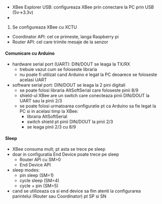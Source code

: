 - XBee Explorer USB: configureaza XBee prin conectare la PC prin USB (5v->3.3v)
- 

1. Se configureaza XBee cu XCTU
  - Coordinator API: cel ce primeste, langa Raspberry pi
  - Router API: cel care trimite mesaje de la senzor

#### Comunicare cu Arduino
- hardware serial port (UART): DIN/DOUT se leaga la TX/RX
  - trebuie vazut cum se foloseste libraria
  - nu poate fi utilizat cand Arduino e legat la PC deoarece se foloseste acelasi UART
- software serial port: DIN/DOUT se leaga la 2 pini digitali
  - se poate folosi libraria AltSoftSerial care foloseste pinii 8/9
  - shield-ul XBee are un switch care conecteaza pinii DIN/DOUT la UART sau la pinii 2/3
  - se poate folosi urmatoarea configuratie pt ca Arduino sa fie legat la PC si in acelasi timp la XBee:
    - libraria AltSoftSerial 
    - switch shield pt pinii DIN/DOUT la pinii 2/3
    - se leaga pinii 2/3 cu 8/9

#### Sleep
- XBee consuma mult; pt asta se trece pe sleep
- doar in configuratia End Device poate trece pe sleep
  - Router API cu SM>0
  - End Device API 
- sleep modes:
  - pin sleep (SM=1)
  - cycle sleep (SM=4)
  - cycle + pin (SM=5)
- cand se utilizeaza ca si end device sa fim atenti la configurarea parintelui (Router sau Coordinator) pt SP si SN
